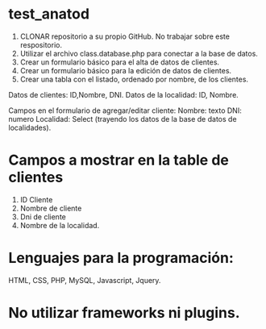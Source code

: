# test_anatod

1) CLONAR repositorio a su propio GitHub. No trabajar sobre este respositorio.
2) Utilizar el archivo class.database.php para conectar a la base de datos.
3) Crear un formulario básico para el alta de datos de clientes.
4) Crear un formulario básico para la edición de datos de clientes.
5) Crear una tabla con el listado, ordenado por nombre, de los clientes.

Datos de clientes: ID,Nombre, DNI.
Datos de la localidad: ID, Nombre.

Campos en el formulario de agregar/editar cliente:
Nombre: texto
DNI: numero
Localidad: Select (trayendo los datos de la base de datos de localidades).

# Campos a mostrar en la table de clientes
1) ID Cliente
2) Nombre de cliente
3) Dni de cliente
4) Nombre de la localidad.

# Lenguajes para la programación:
HTML, CSS, PHP, MySQL, Javascript, Jquery.

# No utilizar frameworks ni plugins.
